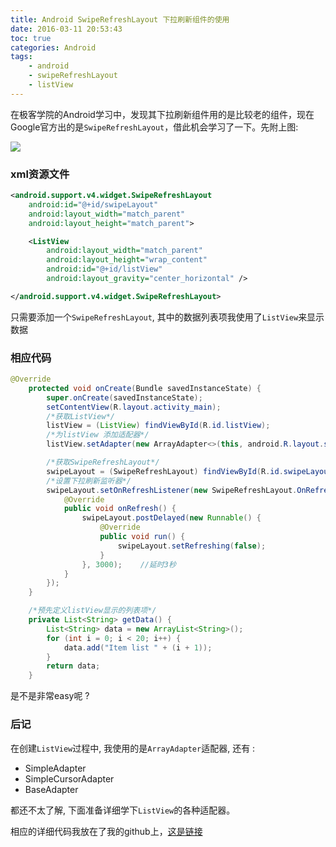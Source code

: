 ```yaml
---
title: Android SwipeRefreshLayout 下拉刷新组件的使用
date: 2016-03-11 20:53:43
toc: true
categories: Android
tags:
	- android
	- swipeRefreshLayout
	- listView
---
```


在极客学院的Android学习中，发现其下拉刷新组件用的是比较老的组件，现在Google官方出的是`SwipeRefreshLayout`，借此机会学习了一下。先附上图:

<!-- more -->

![](http://7xrmgx.com1.z0.glb.clouddn.com/swipe.png)

### xml资源文件

```xml
<android.support.v4.widget.SwipeRefreshLayout
    android:id="@+id/swipeLayout"
    android:layout_width="match_parent"
    android:layout_height="match_parent">

    <ListView
        android:layout_width="match_parent"
        android:layout_height="wrap_content"
        android:id="@+id/listView"
        android:layout_gravity="center_horizontal" />

</android.support.v4.widget.SwipeRefreshLayout>
```

只需要添加一个`SwipeRefreshLayout`, 其中的数据列表项我使用了`ListView`来显示数据

### 相应代码

```java
@Override
    protected void onCreate(Bundle savedInstanceState) {
        super.onCreate(savedInstanceState);
        setContentView(R.layout.activity_main);
        /*获取ListView*/
        listView = (ListView) findViewById(R.id.listView);
        /*为listView 添加适配器*/
        listView.setAdapter(new ArrayAdapter<>(this, android.R.layout.simple_list_item_1, getData()));

        /*获取SwipeRefreshLayout*/
        swipeLayout = (SwipeRefreshLayout) findViewById(R.id.swipeLayout);
        /*设置下拉刷新监听器*/
        swipeLayout.setOnRefreshListener(new SwipeRefreshLayout.OnRefreshListener() {
            @Override
            public void onRefresh() {
                swipeLayout.postDelayed(new Runnable() {
                    @Override
                    public void run() {
                        swipeLayout.setRefreshing(false);
                    }
                }, 3000);    //延时3秒
            }
        });
    }

    /*预先定义listView显示的列表项*/
    private List<String> getData() {
        List<String> data = new ArrayList<String>();
        for (int i = 0; i < 20; i++) {
            data.add("Item list " + (i + 1));
        }
        return data;
    }
```

是不是非常easy呢 ?　

### 后记
在创建`ListView`过程中, 我使用的是`ArrayAdapter`适配器, 还有 :

- SimpleAdapter
- SimpleCursorAdapter
- BaseAdapter

都还不太了解, 下面准备详细学下`ListView`的各种适配器。

相应的详细代码我放在了我的github上，[这是链接](https://github.com/Waydrow/Android-Learning/tree/master/SwipeRefreshLayout)